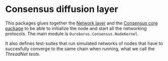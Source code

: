 # Consensus diffusion layer

This packages glues together the [Network
layer](https://github.com/input-output-hk/ouroboros-network) and the [Consensus
core package](../ouroboros-consensus) to be able to initialize the node and
start all the networking protocols. The main module is
`Ouroboros.Consensus.NodeKernel`.

It also defines test-suites that run simulated networks of nodes that have to
succesfully converge to the same chain when running, what we call the _ThreadNet
tests_.
